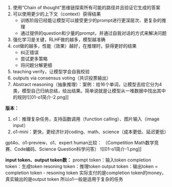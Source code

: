 1. 使用“Chain of thought”思维链探索所有可能的路径并且验证它生成的答案
2. 可以使用更少的上下文（context）获得结果
	- 训练阶段已经能让模型可以接受更少的prompt进行更深层次、更复杂的推理
	- 通过提供的question和少量的prompt，并通过自我对话的方式来解决问题
3. 强化学习是关键，RLHF做的越多，模型越准确
4. cot做的越多，性能（效果）越好，在推理时，获得更好的结果
	- 纠正错误
	- 尝试更多策略
	- 将问题分解更细
1. teaching verify，让模型学会自我校验
2. outputs via consensus voting（共识投票输出）
3. Abstract reasoning（抽象推理）：案例：给16个单词，让模型去给它分为4类，模型自己归纳总结，给出结果。简单说就是让模型从一堆数据中找出其中的规则![[01-o1简介-2.png]]

**版本：**
1. o1：推理复杂任务，支持函数调用（function calling）、图片输入（image input）
2. o1-mini：更快，更经济针对coding、math、science（成本更低、延迟更低）

gpt4o、o1-preview、o1、expert human比较：
（Competition Math数学竞赛、Code编码、Science Question科学问答）
![[01-o1简介-1.png]]

**input token、output token数：**
prompt token：输入token
completion token：生成token
resoning token：推理token
output token：输出token = completion token - resoning token
实际支付的是completion token的money，真实输出的是output token
所以o1一般是适用于复杂的任务